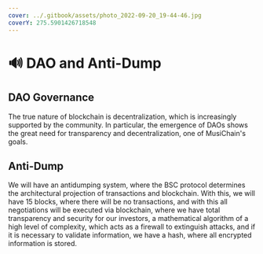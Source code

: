 ```yaml
---
cover: ../.gitbook/assets/photo_2022-09-20_19-44-46.jpg
coverY: 275.5901426718548
---
```


# 🔊 DAO and Anti-Dump

## DAO Governance

The true nature of blockchain is decentralization, which is increasingly supported by the community. In particular, the emergence of DAOs shows the great need for transparency and decentralization, one of MusiChain's goals.

## Anti-Dump

We will have an antidumping system, where the BSC protocol determines the architectural projection of transactions and blockchain. With this, we will have 15 blocks, where there will be no transactions, and with this all negotiations will be executed via blockchain, where we have total transparency and security for our investors, a mathematical algorithm of a high level of complexity, which acts as a firewall to extinguish attacks, and if it is necessary to validate information, we have a hash, where all encrypted information is stored.
